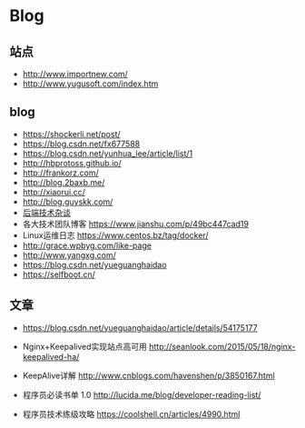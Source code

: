# Blog

## 站点

- http://www.importnew.com/
- http://www.yugusoft.com/index.htm

## blog

- https://shockerli.net/post/
- https://blog.csdn.net/fx677588
- https://blog.csdn.net/yunhua_lee/article/list/1
- http://hbprotoss.github.io/
- http://frankorz.com/
- http://blog.2baxb.me/
- http://xiaorui.cc/
- http://blog.guyskk.com/
- [后端技术杂谈](http://www.rowkey.me/)
- 各大技术团队博客 https://www.jianshu.com/p/49bc447cad19
- Linux运维日志  https://www.centos.bz/tag/docker/
- http://grace.wpbyg.com/like-page
- http://www.yangxg.com/
- https://blog.csdn.net/yueguanghaidao
- https://selfboot.cn/

## 文章

- https://blog.csdn.net/yueguanghaidao/article/details/54175177
- Nginx+Keepalived实现站点高可用 http://seanlook.com/2015/05/18/nginx-keepalived-ha/
- KeepAlive详解 http://www.cnblogs.com/havenshen/p/3850167.html

- 程序员必读书单 1.0 http://lucida.me/blog/developer-reading-list/
- 程序员技术练级攻略 https://coolshell.cn/articles/4990.html

